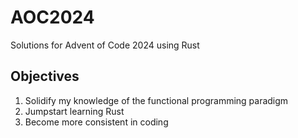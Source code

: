 # AOC2024
Solutions for Advent of Code 2024 using Rust

## Objectives
1) Solidify my knowledge of the functional programming paradigm
2) Jumpstart learning Rust
3) Become more consistent in coding
